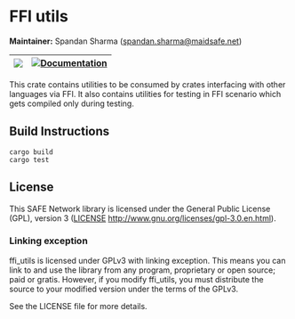 # FFI utils

**Maintainer:** Spandan Sharma (spandan.sharma@maidsafe.net)

| [![](http://meritbadge.herokuapp.com/ffi_utils)](https://crates.io/crates/ffi_utils) | [![Documentation](https://docs.rs/ffi_utils/badge.svg)](https://docs.rs/ffi_utils) |
|:----------:|:----------:|

This crate contains utilities to be consumed by crates interfacing with other languages via FFI. It also contains utilities for testing in FFI scenario which gets compiled only during testing.

## Build Instructions

```
cargo build
cargo test
```

## License

This SAFE Network library is licensed under the General Public License (GPL), version 3 ([LICENSE](LICENSE) http://www.gnu.org/licenses/gpl-3.0.en.html).

### Linking exception

ffi_utils is licensed under GPLv3 with linking exception. This means you can link to and use the library from any program, proprietary or open source; paid or gratis. However, if you modify ffi_utils, you must distribute the source to your modified version under the terms of the GPLv3.

See the LICENSE file for more details.
